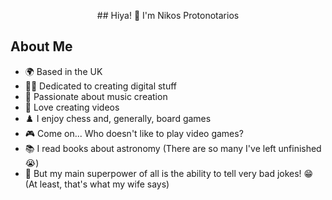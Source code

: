 <p align="center">## Hiya! 👋 I'm Nikos Protonotarios</p>

## About Me
- 🌍 Based in the UK
- 👨‍💻 Dedicated to creating digital stuff
- 🎸 Passionate about music creation
- 🎥 Love creating videos
- ♟️ I enjoy chess and, generally, board games
- 🎮 Come on... Who doesn't like to play video games?
- 📚 I read books about astronomy (There are so many I've left unfinished 😭)
- 💪 But my main superpower of all is the ability to tell very bad jokes! 😁 (At least, that's what my wife says)
